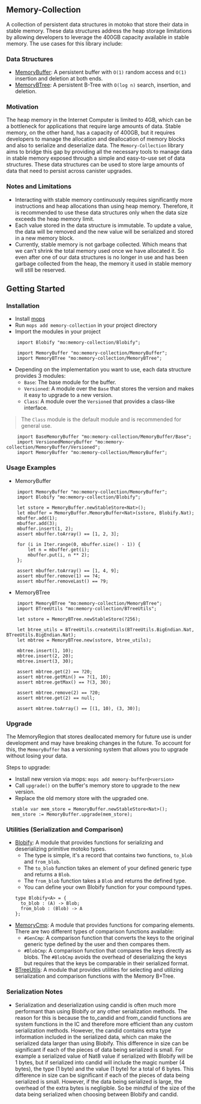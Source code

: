 ## Memory-Collection

A collection of persistent data structures in motoko that store their data in stable memory. These data structures address the heap storage limitations by allowing developers to leverage the 400GB capacity available in stable memory.
The use cases for this library include:


### Data Structures
- [MemoryBuffer](./src/MemoryBuffer/readme.md): A persistent buffer with `O(1)` random access and `O(1)` insertion and deletion at both ends.
- [MemoryBTree](./src/MemoryBTree/readme.md): A persistent B-Tree with `O(log n)` search, insertion, and deletion.

### Motivation
The heap memory in the Internet Computer is limited to 4GB, which can be a bottleneck for applications that require large amounts of data. Stable memory, on the other hand, has a capacity of 400GB, but it requires developers to manage the allocation and deallocation of memory blocks and also to serialize and deserialize data. The `Memory-Collection` library aims to bridge this gap by providing all the necessary tools to manage data in stable memory exposed through a simple and easy-to-use set of data structures. These data structures can be used to store large amounts of data that need to persist across canister upgrades. 

### Notes and Limitations
- Interacting with stable memory continuously requires significantly more instructions and heap allocations than using heap memory. Therefore, it is recommended to use these data structures only when the data size exceeds the heap memory limit.
- Each value stored in the data structure is immutable. To update a value, the data will be removed and the new value will be serialized and stored in a new memory block.
- Currently, stable memory is not garbage collected. Which means that we can't shrink the total memory used once we have allocated it. So even after one of our data structures is no longer in use and has been garbage collected from the heap, the memory it used in stable memory will still be reserved.


## Getting Started
### Installation
- Install [mops](https://docs.mops.one/quick-start)
- Run `mops add memory-collection` in your project directory
- Import the modules in your project
```motoko
    import Blobify "mo:memory-collection/Blobify";

    import MemoryBuffer "mo:memory-collection/MemoryBuffer";
    import MemoryBTree "mo:memory-collection/MemoryBTree";
```

- Depending on the implementation you want to use, each data structure provides 3 modules:
    - `Base`: The base module for the buffer.
    - `Versioned`: A module over the `Base` that stores the version and makes it easy to upgrade to a new version.
    - `Class`: A module over the `Versioned` that provides a class-like interface.

> The `Class` module is the default module and is recommended for general use.

```motoko
    import BaseMemoryBuffer "mo:memory-collection/MemoryBuffer/Base";
    import VersionedMemoryBuffer "mo:memory-collection/MemoryBuffer/Versioned";
    import MemoryBuffer "mo:memory-collection/MemoryBuffer";
```

### Usage Examples
- MemoryBuffer
```motoko
    import MemoryBuffer "mo:memory-collection/MemoryBuffer";
    import Blobify "mo:memory-collection/Blobify";
    
    let sstore = MemoryBuffer.newStableStore<Nat>();
    let mbuffer = MemoryBuffer.MemoryBuffer<Nat>(sstore, Blobify.Nat);
    mbuffer.add(1);
    mbuffer.add(3);
    mbuffer.insert(1, 2);
    assert mbuffer.toArray() == [1, 2, 3];

    for (i in Iter.range(0, mbuffer.size() - 1)) {
        let n = mbuffer.get(i);
        mbuffer.put(i, n ** 2);
    };

    assert mbuffer.toArray() == [1, 4, 9];
    assert mbuffer.remove(1) == ?4;
    assert mbuffer.removeLast() == ?9;
```

- MemoryBTree
```motoko
    import MemoryBTree "mo:memory-collection/MemoryBTree";
    import BTreeUtils "mo:memory-collection/BTreeUtils";

    let sstore = MemoryBTree.newStableStore(?256);

    let btree_utils = BTreeUtils.createUtils(BTreeUtils.BigEndian.Nat, BTreeUtils.BigEndian.Nat);
    let mbtree = MemoryBTree.new(sstore, btree_utils);

    mbtree.insert(1, 10);
    mbtree.insert(2, 20);
    mbtree.insert(3, 30);

    assert mbtree.get(2) == ?20;
    assert mbtree.getMin() == ?(1, 10);
    assert mbtree.getMax() == ?(3, 30);

    assert mbtree.remove(2) == ?20;
    assert mbtree.get(2) == null;

    assert mbtree.toArray() == [(1, 10), (3, 30)];
```

### Upgrade
The MemoryRegion that stores deallocated memory for future use is under development and may have breaking changes in the future. 
To account for this, the `MemoryBuffer` has a versioning system that allows you to upgrade without losing your data.

Steps to upgrade:
- Install new version via mops: `mops add memory-buffer@<version>`
- Call `upgrade()` on the buffer's memory store to upgrade to the new version.
- Replace the old memory store with the upgraded one.

```motoko
  stable var mem_store = MemoryBuffer.newStableStore<Nat>();
  mem_store := MemoryBuffer.upgrade(mem_store);
```

### Utilities (Serialization and Comparison)
- [Blobify](./src/Blobify/readme.md): A module that provides functions for serializing and deserializing primitive motoko types.
  - The type is simple, it's a record that contains two functions, `to_blob` and `from_blob`.
  - The `to_blob` function takes an element of your defined generic type and returns a `Blob`.
  - The `from_blob` function takes a `Blob` and returns the defined type.
  - You can define your own Blobify function for your compound types.
  ```motoko
  type Blobify<A> = { 
    to_blob : (A) -> Blob; 
    from_blob : (Blob) -> A 
  };
  ```
- [MemoryCmp](./src/MemoryCmp/readme.md): A module that provides functions for comparing elements. There are two different types of comparison functions available:
  - `#GenCmp`: A comparison function that converts the keys to the original generic type defined by the user and then compares them.
  - `#BlobCmp`: A comparison function that compares the keys directly as blobs. The `#BlobCmp` avoids the overhead of deserializing the keys but requires that the keys be comparable in their serialized format.
- [BTreeUtils](./src/BTreeUtils/readme.md): A module that provides utilities for selecting and utilizing serialization and comparison functions with the Memory B+Tree.

### Serialization Notes
- Serialization and deserialization using candid is often much more performant than using Blobify or any other serialization methods. The reason for this is because the to_candid and from_candid functions are system functions in the IC and therefore more efficient than any custom serialization methods. However, the candid contains extra type information included in the serialized data, which can make the serialized data larger than using Blobify. This difference in size can be significant if each of the pieces of data being serialized is small. For example a serialized value of Nat8 value if serialized with Blobify will be 1 bytes, but if serialized into candid will include the magic number (4 bytes), the type (1 byte) and the value (1 byte) for a total of 6 bytes. This difference in size can be significant if each of the pieces of data being serialized is small. However, if the data being serialized is large, the overhead of the extra bytes is negligible. So be mindful of the size of the data being serialized when choosing between Blobify and candid.
